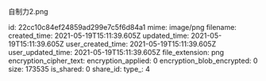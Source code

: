 自制力2.png

id: 22cc10c84ef24859ad299e7c5f6d84a1
mime: image/png
filename: 
created_time: 2021-05-19T15:11:39.605Z
updated_time: 2021-05-19T15:11:39.605Z
user_created_time: 2021-05-19T15:11:39.605Z
user_updated_time: 2021-05-19T15:11:39.605Z
file_extension: png
encryption_cipher_text: 
encryption_applied: 0
encryption_blob_encrypted: 0
size: 173535
is_shared: 0
share_id: 
type_: 4